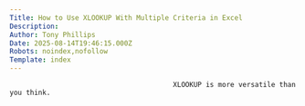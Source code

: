 ```yaml
---
Title: How to Use XLOOKUP With Multiple Criteria in Excel
Description: 
Author: Tony Phillips
Date: 2025-08-14T19:46:15.000Z
Robots: noindex,nofollow
Template: index
---
```


                                            XLOOKUP is more versatile than you think.
                                        